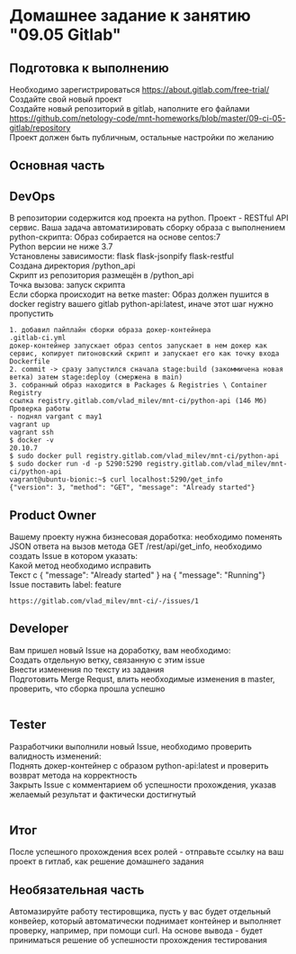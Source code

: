 # Домашнее задание к занятию "09.05 Gitlab"

## Подготовка к выполнению
Необходимо зарегистрироваться https://about.gitlab.com/free-trial/   
Создайте свой новый проект  
Создайте новый репозиторий в gitlab, наполните его файлами https://github.com/netology-code/mnt-homeworks/blob/master/09-ci-05-gitlab/repository    
Проект должен быть публичным, остальные настройки по желанию  


## Основная часть  
## DevOps  
В репозитории содержится код проекта на python. Проект - RESTful API сервис. Ваша задача автоматизировать сборку образа с выполнением python-скрипта:
Образ собирается на основе centos:7  
Python версии не ниже 3.7  
Установлены зависимости: flask flask-jsonpify flask-restful  
Создана директория /python_api  
Скрипт из репозитория размещён в /python_api  
Точка вызова: запуск скрипта  
Если сборка происходит на ветке master: Образ должен пушится в docker registry вашего gitlab python-api:latest, иначе этот шаг нужно пропустить  
```
1. добавил пайплайн сборки образа докер-контейнера
.gitlab-ci.yml
докер-контейнер запускает образ centos запускает в нем докер как сервис, копирует питоновский скрипт и запускает его как точку входа
Dockerfile
2. commit -> сразу запустился сначала stage:build (закоммичена новая ветка) затем stage:deploy (смержена в main)
3. собранный образ находится в Packages & Registries \ Container Registry
ссылка registry.gitlab.com/vlad_milev/mnt-ci/python-api (146 Мб)
Проверка работы
- поднял vargant c may1
vagrant up
vagrant ssh
$ docker -v
20.10.7
$ sudo docker pull registry.gitlab.com/vlad_milev/mnt-ci/python-api
$ sudo docker run -d -p 5290:5290 registry.gitlab.com/vlad_milev/mnt-ci/python-api
vagrant@ubuntu-bionic:~$ curl localhost:5290/get_info
{"version": 3, "method": "GET", "message": "Already started"}
```

## Product Owner
Вашему проекту нужна бизнесовая доработка: необходимо поменять JSON ответа на вызов метода GET /rest/api/get_info, необходимо создать Issue в котором указать:  
Какой метод необходимо исправить  
Текст с { "message": "Already started" } на { "message": "Running"}  
Issue поставить label: feature  
```
https://gitlab.com/vlad_milev/mnt-ci/-/issues/1
```

## Developer
Вам пришел новый Issue на доработку, вам необходимо:  
Создать отдельную ветку, связанную с этим issue  
Внести изменения по тексту из задания  
Подготовить Merge Requst, влить необходимые изменения в master, проверить, что сборка прошла успешно  
```

```

## Tester
Разработчики выполнили новый Issue, необходимо проверить валидность изменений:  
Поднять докер-контейнер с образом python-api:latest и проверить возврат метода на корректность  
Закрыть Issue с комментарием об успешности прохождения, указав желаемый результат и фактически достигнутый  
```
```

## Итог
После успешного прохождения всех ролей - отправьте ссылку на ваш проект в гитлаб, как решение домашнего задания

## Необязательная часть
Автомазируйте работу тестировщика, пусть у вас будет отдельный конвейер, который автоматически поднимает контейнер и выполняет проверку, например, при помощи curl. На основе вывода - будет приниматься решение об успешности прохождения тестирования
```
```
